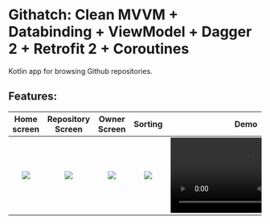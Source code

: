# Githatch: Clean MVVM + Databinding + ViewModel + Dagger 2 + Retrofit 2 + Coroutines
Kotlin app for browsing Github repositories.


**Features:**
  -   
Home screen              |  Repository Screen      | Owner Screen                | Sorting                   | Demo
:-------------------------:|:-------------------------:|:-------------------------:|:-------------------------:|:-------------------------:
![](https://imgur.com/O7GBPQJ.jpg)  |  ![](https://imgur.com/Xvh1RJd.jpg) | ![](https://imgur.com/t0ncEK2.jpg)| ![](https://imgur.com/hFXpOCG.jpg) | ![](https://gofile.io/d/gIzDnJ.mp4)
